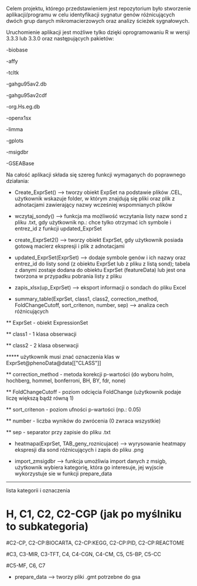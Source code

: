 Celem projektu, którego przedstawieniem jest repozytorium było stworzenie aplikacji/programu w celu identyfikacji sygnatur genów różnicujących dwóch grup danych mikromacierzowych oraz analizy ścieżek sygnałowych.

Uruchomienie aplikacji jest możliwe tylko dzięki oprogramowaniu R w wersji 3.3.3 lub 3.3.0 oraz następujących pakietów:

-biobase

-affy

-tcltk

-gahgu95av2.db

-gahgu95av2cdf

-org.Hs.eg.db

-openx1sx

-limma

-gplots

-msigdbr

-GSEABase


Na całość aplikacji składa się szereg funkcji wymaganych do poprawnego działania:

- Create_ExprSet() --> tworzy obiekt ExpSet na podstawie plików .CEL, użytkownik wskazuje folder, w którym znajdują się pliki oraz plik z adnotacjami zawierający nazwy wcześniej wspomnianych plików

- wczytaj_sondy() --> funkcja ma możliwość wczytania listy nazw sond z pliku .txt, gdy użytkownik np.: chce tylko otrzymać ich symbole i entrez_id z funkcji updated_ExprSet

- create_ExprSet2() --> tworzy obiekt ExprSet, gdy użytkownik posiada gotową macierz ekspresji i plik z adnotacjami 

- updated_ExprSet(ExprSet) --> dodaje symbole genów i ich nazwy oraz entrez_id do listy sond (z obiektu ExprSet lub z pliku z listą sond); tabela z danymi zostaje dodana do obiektu ExprSet (featureData) lub jest ona tworzona w przypadku pobrania listy z pliku

- zapis_xlsx(up_ExprSet) --> eksport informacji o sondach do pliku Excel

- summary_table(ExprSet, class1, class2, correction_method, FoldChangeCutoff, sort_critenon, number, sep)  --> analiza cech różnicujących 

** ExprSet - obiekt ExpressionSet

** class1 - 1 klasa obserwacji 

** class2 - 2 klasa obserwacji 

***** użytkownik musi znać oznaczenia klas w ExprSet@phenoData@data[["CLASS"]]

** correction_method - metoda korekcji p-wartości (do wyboru holm, hochberg, hommel, bonferroni, BH, BY, fdr, none)

** FoldChangeCutoff - poziom odcięcia FoldChange (użytkownik podaje liczę większą bądź równą 1)

** sort_critenon - poziom ufności p-wartości (np.: 0.05)

** number - liczba wyników do zwrócenia (0 zwraca wszystkie)

** sep - separator przy zapisie do pliku .txt

- heatmapa(ExprSet, TAB_geny_roznicujace) --> wyrysowanie heatmapy ekspresji dla sond różnicujących i zapis do pliku .png

- import_zmsigdbr --> funkcja umożliwia import danych z msigb, użytkownik wybiera kategorię, która go interesuje, jej wyjscie wykorzystuje sie w funkcji prepare_data 

*****
lista kategorii i oznaczenia
  # H, C1, C2, C2-CGP (jak po myślniku to subkategoria)
  
  #C2-CP, C2-CP:BIOCARTA, C2-CP:KEGG, C2-CP:PID, C2-CP:REACTOME
  
  #C3, C3-MIR, C3-TFT, C4, C4-CGN, C4-CM, C5, C5-BP, C5-CC
  
  #C5-MF, C6, C7

- prepare_data --> tworzy pliki .gmt potrzebne do gsa

